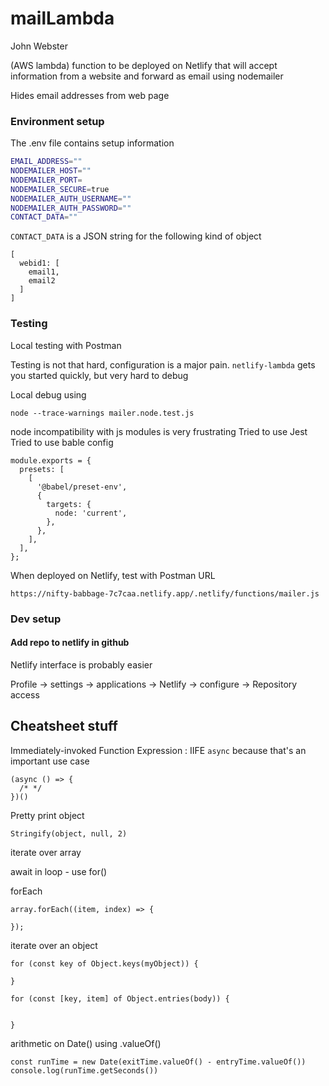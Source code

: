 # mailLambda

John Webster

(AWS lambda) function to be deployed on Netlify that will accept information from a website and forward as email using nodemailer

Hides email addresses from web page

### Environment setup

The .env file contains setup information

```bash
EMAIL_ADDRESS=""
NODEMAILER_HOST=""
NODEMAILER_PORT=
NODEMAILER_SECURE=true
NODEMAILER_AUTH_USERNAME=""
NODEMAILER_AUTH_PASSWORD=""
CONTACT_DATA=""
```

`CONTACT_DATA` is a JSON string for the following kind of object
```
[
  webid1: [
    email1,
    email2
  ]
]
```

### Testing

Local testing with Postman

Testing is not that hard, configuration is a major pain. `netlify-lambda` gets you started quickly, but very hard to debug

Local debug using
```
node --trace-warnings mailer.node.test.js
```

node incompatibility with js modules is very frustrating
Tried to use Jest
Tried to use bable config
```
module.exports = {
  presets: [
    [
      '@babel/preset-env',
      {
        targets: {
          node: 'current',
        },
      },
    ],
  ],
};
```

When deployed on Netlify, test with Postman
URL
```
https://nifty-babbage-7c7caa.netlify.app/.netlify/functions/mailer.js
```


### Dev setup

#### Add repo to netlify in github

Netlify interface is probably easier

Profile -> settings -> applications -> Netlify -> configure -> Repository access


## Cheatsheet stuff

Immediately-invoked Function Expression : IIFE
`async` because that's an important use case

```
(async () => {
  /* */
})()
```

Pretty print object
```
Stringify(object, null, 2)
```

iterate over array

await in loop - use for()

forEach
```
array.forEach((item, index) => {

}); 

```

iterate over an object
```
for (const key of Object.keys(myObject)) {

}

for (const [key, item] of Object.entries(body)) {


}
```

arithmetic on Date() using .valueOf()
```
const runTime = new Date(exitTime.valueOf() - entryTime.valueOf())
console.log(runTime.getSeconds())
```

